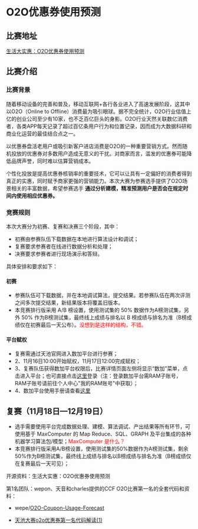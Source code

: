 # O2O优惠券使用预测


## 比赛地址

[生活大实惠：O2O优惠券使用预测](https://tianchi.aliyun.com/competition/introduction.htm?spm=5176.100067.5678.1.5ab46742gqgUmT&raceId=231587)


## 比赛介绍

### 比赛背景

​随着移动设备的完善和普及，移动互联网+各行各业进入了高速发展阶段，这其中以O2O（Online to Offline）消费最为吸引眼球。据不完全统计，O2O行业估值上亿的创业公司至少有10家，也不乏百亿巨头的身影。O2O行业天然关联数亿消费者，各类APP每天记录了超过百亿条用户行为和位置记录，因而成为大数据科研和商业化运营的最佳结合点之一。


以优惠券盘活老用户或吸引新客户进店消费是O2O的一种重要营销方式。然而随机投放的优惠券对多数用户造成无意义的干扰。对商家而言，滥发的优惠券可能降低品牌声誉，同时难以估算营销成本。

个性化投放是提高优惠券核销率的重要技术，它可以让具有一定偏好的消费者得到真正的实惠，同时赋予商家更强的营销能力。本次大赛为参赛选手提供了O2O场景相关的丰富数据，希望参赛选手 **通过分析建模，精准预测用户是否会在规定时间内使用相应优惠券。**

### 竞赛规则

本次大赛分为初赛、复赛和决赛三个阶段，其中：

- 初赛由参赛队伍下载数据在本地进行算法设计和调试；
- 复赛要求参赛者在线进行数据分析和处理；
- 决赛要求参赛者进行现场演示和答辩。

具体安排和要求如下：

#### 初赛

- 参赛队伍可下载数据，并在本地调试算法，提交结果。若参赛队伍在两次评测之间多次提交结果，新结果版本将覆盖旧版本。
- 本竞赛排行版采用 A/B 榜设置，使用测试集的 50% 数据作为A榜测试集，另外 50% 作为B榜测试集，最终线上成绩与排名以 B 榜成绩与排名为准（B榜成绩仅在初赛最后一天公布）。<span style="color:red;">没想到是这样的结构，不错。</span>



#### 平台赋权

- 复赛需通过天池官网进入数加平台进行参赛；
- 2、11月16日10:00开始赋权，11月17日12:00完成赋权；
- 3、复赛队伍获得数加平台权限后，比赛详情页面左侧将显示“数加”菜单，点击进入平台；也可直接点击[这里](https://ide.shuju.aliyun.com/)登录（注：登录数加平台需RAM子账号， RAM子账号请前往个人中心"我的RAM账号"中获取）；
- 4、数加平台使用手册请查看[这里](https://bbs.aliyun.com/read/273638.html?spm=5176.bbsl254.0.0.7EgFqv)



## **复赛（11月18日—12月19日）**

- 选手需要使用平台完成数据处理、建模、算法调试、产出结果等所有环节，可使用基于 MaxComputer 的 Map Reduce、SQL、GRAPH 及平台集成的各种机器学习算法包/模型；<span style="color:red;">MaxComputer 是什么？</span>
- 本竞赛排行版采用A/B榜设置，使用测试集的50%数据作为A榜测试集，剩余50%作为B榜测试集，最终线上成绩与排名以B榜成绩与排名为准（B榜成绩仅在复赛最后一天可见）；







开源资料：生活大实惠：O2O优惠券使用预测

第1名团队：wepon、天音和charles提供的CCF O2O比赛第一名的全套代码和资料：



- wepe/[O2O-Coupon-Usage-Forecast](https://github.com/wepe/O2O-Coupon-Usage-Forecast)

- [天池大赛o2o优惠券第一名代码解读(1)](https://blog.csdn.net/fahaiL/article/details/75917689)
